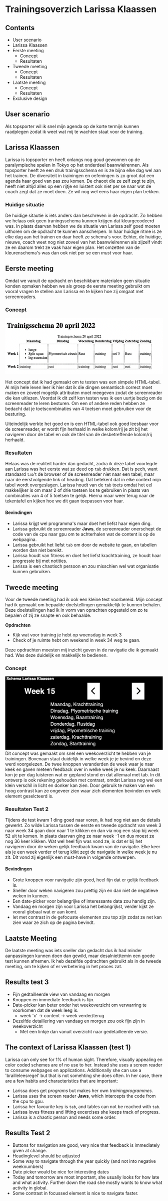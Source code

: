 # Trainingsoverzich Larissa Klaassen

## Contents

- User scenario
- Larissa Klaassen
- Eerste meeting
  - Concept
  - Resultaten
- Tweede meeting
  - Concept
  - Resultaten
- Laatste meeting
  - Concept
  - Resultaten
- Exclusive design

## User scenario

Als topsporter wil ik snel mijn agenda op de korte termijn kunnen raadplegen zodat ik weet wat mij te wachten staat voor de training.

## Larissa Klaassen

Larissa is topsporter en heeft onlangs nog goud gewonnen op de paralympische spelen in Tokyo op het onderdeel baanwielrennen. Als topsporter heeft ze een druk trainigsschema en is ze bijna elke dag wel aan het trainen. De diversiteit in trainingen en oefeningen is zo groot dat een agenda haar goed van pas zou komen. De chaoot die ze zelf zegt te zijn, heeft niet altijd alles op een rijtje en luistert ook niet per se naar wat de coach zegt dat ze moet doen. Ze wil nog wel eens haar eigen plan trekken.

### Huidige situatie

De huidige sitautie is iets anders dan beschreven in de opdracht. Zo hebben we helaas ook geen traningsschema kunnen krijgen dat kleurgecodeerd was. In plaats daarvan hebben we de situatie van Larissa zelf goed moeten uithoren om de opdracht te kunnen aanscherpen. In haar huidige ritme is ze elke dag aan het trainen en daar heeft ze schema's voor. Echter, de huidige, nieuwe, coach weet nog niet zoveel van het baanwielrennen als zijzelf vindt ze en daarom trekt ze vaak haar eigen plan. Het omzetten van de kleurenschema's was dan ook niet per se een _must_ voor haar.

## Eerste meeting

Omdat we vanuit de opdracht en beschikbare materialen geen situatie konden opmaken hebben we als groep de eerste meeting gebruikt om vooral vragen te stellen aan Larissa en te kijken hoe zij omgaat met screenreaders.

### Concept

![Concept 1 HTML table](img/Concept_1.png)

Het concept dat ik had gemaakt om te testen was een simpele HTML-tabel. Al mijn hele leven leer ik hier dat ik die dingen semantisch correct moet maken en zoveel mogelijk attributen moet meegeven zodat de screenreader die kan uitlezen.
Voordat ik dit zelf kon testen was ik een uurtje bezig om de screenreader te leren besturen. Om een of andere reden hebben ze bedacht dat je toetscombinaties van 4 toetsen moet gebruiken voor de besturing.

Uiteindelijk werkte het goed en is een HTML-tabel ook goed leesbaar voor de screenreader, er wordt fijn herhaald in welke kolom/rij je zit bij het navigeren door de tabel en ook de titel van de desbetreffende kolom/rij herhaald.

### Resultaten

Helaas was de realiteit harder dan gedacht, zodra ik deze tabel voorlegde aan Larissa was het eerste wat ze deed op `tab` drukken. Dat is pech, want standaard `tab`'t de browser of de screenreader niet naar een tabel, maar naar de eerstvolgende link of heading. Dat betekent dat in elke context mijn tabel wordt overgeslagen. Larissa houdt van de `tab` toets omdat het eel makkelijker is om maar 2 of drie toetsen los te gebruiken in plaats van combinaties van 4 of 5 toetsen te gelijk. Hierna maar weer terug naar de tekentafel en kijken hoe we dit gaan toepassen voor haar.

#### Bevindingen

- Larissa krijgt wel programma's maar doet het liefst haar eigen ding.
- Larissa gebruikt de screenreader **Jaws**, de screenreader onerschept de code van de cpu naar gpu om te achterhalen wat de content is op de webpagina.
- Larissa gebruikt het liefst `tab` om door de website te gaan, en tabellen worden dan niet bereikt.
- Larissa houdt van fitness en doet het liefst krachttraining, ze houdt haar progressie bij met notities.
- Larissa is een chaotisch persoon en zou misschien wel wat organisatie kunnen gebruiken.

## Tweede meeting

Voor de tweede meeting had ik ook een kleine test voorbereid. Mijn concept had ik gemaakt om bepaalde doelstellingen gemakkelijk te kunnen behalen. Deze doelstellingen had ik in vorm van oprachten opgesteld om zo te bepalen of zij ze snapte en ook behaalde.

**Opdrachten**

- Kijk wat voor training je hebt op woensdag in week 3
- Check of je ruimte hebt om weekend in week 34 weg te gaan.

Deze opdrachten moesten mij inzicht geven in de navigatie die ik gemaakt had. Was deze duidelijk en makkelijk te bedienen.

### Concept

![Concept 2 enkel tab](img/Concept_2.png)
Dit concept was gemaakt om snel een weekoverzicht te hebben van je trainingen. Bovenaan staat duidelijk in welke week je je bevind en deze werd voorgelezen. De twee knoppen veranderden de week waar je naar keek en gaven meteen feedback over in welke week je nu keek. Daarnaast kon je per dag luisteren wat er gepland stond en dat allemaal met tab.
In dit ontwerp is ook rekening gehouden met contrast, omdat Larissa nog wel een klein verschil in licht en donker kan zien. Door gebruik te maken van een hoog contrast kan ze ongeveer zien waar zich elementen bevinden en welk element geselcteerd is.

### Resultaten Test 2

Tijdens de test kwam 1 ding goed naar voren, ik had nog niet aan de details gewerkt. Zo wilde Larissa tussen de eerste en tweede opdracht van week 3 naar week 34 gaan door naar 1 te klikken en dan via nog een stap bij week 52 uit te komen. In plaats daarvan ging ze naar week -1 en dus moest ze nog 36 keer klikken.
Wat wel heel fijn was vond ze, is dat er bij het navigeren door de weken gelijk feedback kwam van de navigatie. Elke keer als je een week verder of terug klikt zegt de navigatie in welke week je nu zit. Dit vond zij eigenlijk een must-have in volgende ontwerpen.

#### Bevindingen

- Grote knoppen voor navigatie zijn goed, heel fijn dat er gelijk feedback is.
- Sneller door weken navigeren zou prettig zijn en dan niet de negatieve weken in kunnen.
- Een date-picker voor belangrijke of interessante data zou handig zijn.
- Vandaag en morgen zijn voor Larissa het belangrijkst, verder kijkt ze vooral globaal wat er aan komt.
- Iet met contrast in de gefocuste elementen zou top zijn zodat ze net kan zien waar ze zich op de pagina bevindt.

## Laatste Meeting

De laatste meeting was iets sneller dan gedacht dus ik had minder aanpassingen kunnen doen dan gewild, maar desalnietttemin een goede test kunnen afnemen. Ik heb dezelfde opdrachten gebruikt als in de tweede meeting, om te kijken of er verbetering in het proces zat.

## Results test 3

- Fijn gedtailleerde view van vandaag en morgen
- Knoppen en immediate feedback is fijn.
- Date-picker kan beter onder het weekoverzicht om verwarring te voorkomen dat de week leeg is.
  - week 'x' -> content -> week verder/terug
- Dezelfde detaillering van vandaag en morgen zou ook fijn zijn in weekoverzicht
  - Met een linkje dan vanuit overzicht naar gedetailleerde versie.

## The context of Larissa Klaassen (test 1)

Larissa can only see for 1% of human sight. Therefore, visually appealing en color coded schemes are of no use to her. Instead she uses a screen reader to consume webpages en applications. Additionally she can use a 'brailleleesregel' but that is not somehting she does often.
In her case, there are a few habits and characteristics that are important:

- Larissa does get _programs_ but makes her own _trainingprogrammes_.
- Larissa uses the screen reader **Jaws**, which intercepts the code from the cpu to gpu.
- Larissa her favourite key is `tab`, and tables can not be reached with `tab`.
- Larissa loves fitness and lifting excercises she keeps track of progress.
- Larissa is a chaotic person and needs some order.

## Results Test 2

- Buttons for navigation are good, very nice that feedback is immediately given at change.
- Headinglevel should be adjusted
- Some way to navigate through the year quickly (and not into negative weeknumbers)
- Date picker would be nice for interesting dates
- Today and tomorrow are most important, she usually looks for how late and what activity. Further down the road she mostly wants to know what activity in global.
- Some contrast in focussed element is nice to navigate faster.
